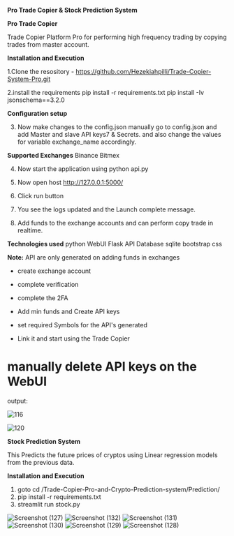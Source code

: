 **Pro Trade Copier & Stock Prediction System**

**Pro Trade Copier**

Trade Copier Platform Pro for performing high frequency trading by copying trades from master account.

**Installation and Execution** 

1.Clone the resository - https://github.com/Hezekiahpilli/Trade-Copier-System-Pro.git

2.install the requirements
pip install -r requirements.txt
pip install -Iv jsonschema==3.2.0


**Configuration setup**

3. Now make changes to the config.json manually
go to config.json and add Master and slave API keys7 & Secrets.
and also change the values for variable exchange_name accordingly.

**Supported Exchanges**
Binance
Bitmex

4. Now start the application using python api.py

5. Now open host  http://127.0.0.1:5000/

6. Click run button

7. You see the logs updated and the Launch complete message.

8. Add funds to the exchange accounts and can perform copy trade in realtime.

**Technologies used**
python
WebUI
Flask API
Database sqlite
bootstrap
css

**Note:** API are only generated on adding funds in exchanges  
* create exchange account
* complete verification
* complete the 2FA
* Add min funds and Create API keys
* set required Symbols for the API's generated


* Link it and start using the Trade Copier

# manually delete API keys on the WebUI 

output:

![116](https://github.com/Hezekiahpilli/Trade-Copier-System-Pro/assets/40743014/0f6359f7-3e73-4f53-9985-e2d8c113f827)

![120](https://github.com/Hezekiahpilli/Trade-Copier-System-Pro/assets/40743014/f501e04f-8abc-4602-b213-f1e862e7ee49)



**Stock Prediction System**

This Predicts the future prices of cryptos using Linear regression models from the previous data.

**Installation and Execution**
1. goto  cd  /Trade-Copier-Pro-and-Crypto-Prediction-system/Prediction/
2. pip install -r requirements.txt
3. streamlit run stock.py


![Screenshot (127)](https://github.com/Hezekiahpilli/Trade-Copier-System-Pro/assets/40743014/5d3842bc-7657-4a29-9813-18c212796e4c)
![Screenshot (132)](https://github.com/Hezekiahpilli/Trade-Copier-System-Pro/assets/40743014/822fda92-0507-4fef-bdf1-79e8fdadbee2)
![Screenshot (131)](https://github.com/Hezekiahpilli/Trade-Copier-System-Pro/assets/40743014/de690940-ccbc-46f1-a686-3f705a9cddf7)
![Screenshot (130)](https://github.com/Hezekiahpilli/Trade-Copier-System-Pro/assets/40743014/ad3295b0-2105-4910-b515-d8c4f18d325a)
![Screenshot (129)](https://github.com/Hezekiahpilli/Trade-Copier-System-Pro/assets/40743014/474a69e3-e43d-4274-9ad1-d0628804b1bc)
![Screenshot (128)](https://github.com/Hezekiahpilli/Trade-Copier-System-Pro/assets/40743014/a1a48f0e-f5e9-4386-807b-69eea76a6201)

